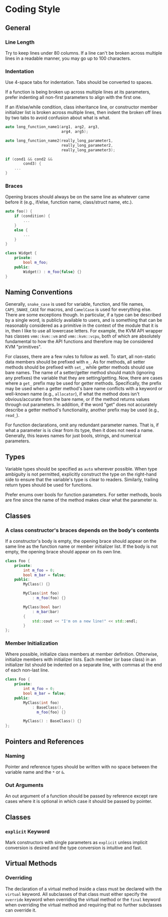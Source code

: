 # Coding Style



## General

### Line Length

Try to keep lines under 80 columns. If a line can't be broken across multiple
lines in a readable manner, you may go up to 100 characters.

### Indentation

Use 4-space tabs for indentation. Tabs should be converted to spaces.

If a function is being broken up across multiple lines at its parameters,
prefer indenting all non-first parameters to align with the first one.

If an if/else/while condition, class inheritance line, or constructor member
initializer list is broken across multiple lines, then indent the broken off
lines by two tabs to avoid confusion about what is what.

```cpp
auto long_function_name1(arg1, arg2, arg3,
                         arg4, arg5);

auto long_function_name2(really_long_parameter1,
                         really_long_parameter2,
                         really_long_parameter3);

if (cond1 && cond2 &&
        cond3) {
    ...
}
```

### Braces

Opening braces should always be on the same line as whatever came before it
(e.g., if/else, function name, class/struct name, etc.).

```cpp
auto foo() {
    if (condition) {
        ...
    }
    else {
        ...
    }
}

class Widget {
    private:
        bool m_foo;
    public:
        Widget() : m_foo{false} {}
}
```



## Naming Conventions

Generally, `snake_case` is used for variable, function, and file names,
`CAPS_SNAKE_CASE` for macros, and `CamelCase` is used for everything else.
There are some exceptions though. In particular, if a type can be described by
a single word, is publicly available to users, and is something that can be
reasonably considered as a primitive in the context of the module that it is
in, then I like to use all lowercase letters. For example, the KVM API wrapper
has classes `vmm::kvm::vm` and `vmm::kvm::vcpu`, both of which are absolutely
fundamental to how the API functions and therefore may be considered KVM
"primitives".

For classes, there are a few rules to follow as well. To start, all non-static
data members should be prefixed with `m_`. As for methods, all setter methods
should be prefixed with `set_`, while getter methods should use bare names.
The name of a setter/getter method should match (ignoring any prefixes) the
variable that they are setting/getting. Now, there are cases where a `get_`
prefix may be used for getter methods. Specifically, the prefix may be used
when a getter method's bare name conflicts with a keyword or well-known name
(e.g., `allocator`), if what the method does isn't obvious/accurate from the
bare name, or if the method returns values through out parameters. In addition,
if the word "get" does not accurately describe a getter method's functionality,
another prefix may be used (e.g., `read_`).

For function declarations, omit any redundant parameter names. That is, if what
a parameter is is clear from its type, then it does not need a name. Generally,
this leaves names for just bools, strings, and numerical parameters.



## Types

Variable types should be specified as `auto` wherever possible. When type
ambiguity is not permitted, explicitly construct the type on the right-hand
side to ensure that the variable's type is clear to readers. Similarly,
trailing return types should be used for functions.

Prefer enums over bools for function parameters. For setter methods, bools are
fine since the name of the method makes clear what the parameter is.



## Classes

### A class constructor's braces depends on the body's contents

If a constructor's body is empty, the opening brace should appear on the same
line as the function name or member initializer list. If the body is not
empty, the opening brace should appear on its own line.

```cpp
class Foo {
    private:
        int m_foo = 0;
        bool m_bar = false;
    public:
        MyClass() {}

        MyClass(int foo)
            : m_foo(foo) {}

        MyClass(bool bar)
            : m_bar(bar)
        {
            std::cout << "I'm on a new line!" << std::endl;
        }
};
```

### Member Initialization

Where possible, initialize class members at member definition. Otherwise,
initialize members with initializer lists. Each member (or base class) in an
initializer list should be indented on a separate line, with commas at the end
of each non-last line.

```cpp
class Foo {
    private:
        int m_foo = 0;
        bool m_bar = false;
    public:
        MyClass(int foo)
            : BaseClass(),
              m_foo{foo} {}

        MyClass() : BaseClass() {}
};
```



## Pointers and References

### Naming

Pointer and reference types should be written with no space between the
variable name and the `*` or `&`.

### Out Arguments

An out argument of a function should be passed by reference except rare cases
where it is optional in which case it should be passed by pointer.



## Classes

### `explicit` Keyword

Mark constructors with single parameters as `explicit` unless implicit
conversion is desired and the type conversion is intuitive and fast.



## Virtual Methods

### Overriding

The declaration of a virtual method inside a class must be declared with the
`virtual` keyword. All subclasses of that class must either specify the
`override` keyword when overriding the virtual method or the `final` keyword
when overriding the virtual method and requiring that no further subclasses can
override it.
